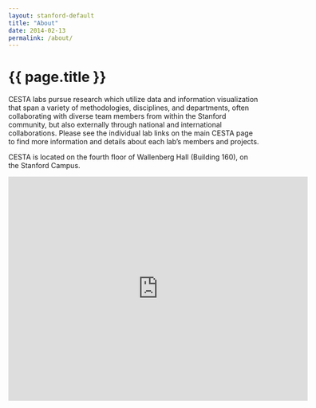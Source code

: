 ```yaml
---
layout: stanford-default
title: "About"
date: 2014-02-13
permalink: /about/
---
```


# {{ page.title }}

CESTA labs pursue research which utilize data and information visualization that span a variety of methodologies, disciplines, and departments, often collaborating with diverse team members from within the Stanford community, but also externally through national and international collaborations. Please see the individual lab links on the main CESTA page to find more information and details about each lab’s members and projects.

CESTA is located on the fourth floor of Wallenberg Hall (Building 160), on the Stanford Campus.

<center>
<iframe src="https://www.google.com/maps/embed?pb=!1m18!1m12!1m3!1d3168.374206776928!2d-122.16901659999999!3d37.428263799999996!2m3!1f0!2f0!3f0!3m2!1i1024!2i768!4f13.1!3m3!1m2!1s0x808fbb2a0218824f%3A0xc6ff87b15d5675ba!2sWallenberg!5e0!3m2!1sen!2sus!4v1392334749280" width="600" height="450" frameborder="0" style="border:0"></iframe>
</center>
